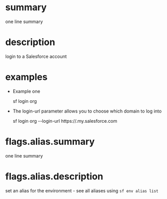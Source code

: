 # summary

one line summary

# description

login to a Salesforce account

# examples

- Example one

  sf login org

- The login-url parameter allows you to choose which domain to log into

  sf login org --login-url https://<mydomain>.my.salesforce.com

# flags.alias.summary

one line summary

# flags.alias.description

set an alias for the environment - see all aliases using `sf env alias list`
